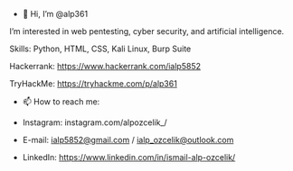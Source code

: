 - 👋 Hi, I’m @alp361

I’m interested in web pentesting, cyber security, and artificial intelligence.

Skills: Python, HTML, CSS, Kali Linux, Burp Suite

Hackerrank: https://www.hackerrank.com/ialp5852

TryHackMe: https://tryhackme.com/p/alp361

- 📫 How to reach me:

- Instagram: instagram.com/alpozcelik_/
- E-mail: ialp5852@gmail.com / ialp_ozcelik@outlook.com
- LinkedIn: https://www.linkedin.com/in/ismail-alp-ozcelik/



<!---
alp361/alp361 is a ✨ special ✨ repository because its `README.md` (this file) appears on your GitHub profile.
You can click the Preview link to take a look at your changes.
--->
